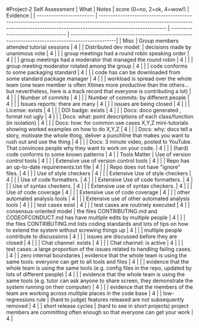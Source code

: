 #Project-2 Self Assessment
| What                     | Notes                                                                                                                                                                                    | score (0=no, 2=ok, 4=wow!) | Evidence |
| ------------------------ | ---------------------------------------------------------------------------------------------------------------------------------------------------------------------------------------- | ---------------------------------- | -------------------------------------------------------------------------------------------------|
| Misc                     | Group members attended tutorial sessions                                                                                                                                                 | 4                                  |
| Distributed dev model:   | decisions made by unanimous vote                                                                                                                                                         | 4                                  |
|                          | group meetings had a round robin speaking order                                                                                                                                          | 4                                  |
|                          | group meetings had a moderator that managed the round robin                                                                                                                              | 4                                  |
|                          | group meeting moderator rotated among the group                                                                                                                                          | 4                                  |
|                          | code conforms to some packaging standard                                                                                                                                                 | 4                                  |
|                          | code has can be downloaded from some standard package manager                                                                                                                            | 4                                  |
|                          | workload is spread over the whole team (one team member is often Xtimes more productive than the others... but nevertheless, here is a track record that everyone is contributing a lot) | 4                                  |
|                          | Number of commits                                                                                                                                                                        | 4                                  |
|                          | Number of commits: by different people                                                                                                                                                   | 4                                  |
|                          | Issues reports: there are many                                                                                                                                                           | 4                                  |
|                          | issues are being closed                                                                                                                                                                  | 4                                  |
|                          | License: exists                                                                                                                                                                          | 4                                  |
|                          | DOI badge: exists                                                                                                                                                                        | 4                                  |
|                          | Docs: doco generated , format not ugly                                                                                                                                                   | 4                                  |
|                          | Docs: what: point descriptions of each class/function (in isolation)                                                                                                                     | 4                                  |
|                          | Docs: how: for common use cases X,Y,Z mini-tutorials showing worked examples on how to do X,Y,Z                                                                                          | 4                                  |
|                          | Docs: why: docs tell a story, motivate the whole thing, deliver a punchline that makes you want to rush out and use the thing                                                            | 4                                  |
|                          | Docs: 3 minute video, posted to YouTube. That convinces people why they want to work on your code.                                                                                       | 4                                  |
|                          | (hard) code conforms to some known patterns                                                                                                                                              | 4                                  |
| Tools Matter             | Use of version control tools                                                                                                                                                             | 4                                  |
|                          | Extensive use of version control tools                                                                                                                                                   | 4                                  |
|                          | Repo has an up-to-date requirements.txt file                                                                                                                                             | 4                                  |
|                          | Repo does not have "ignore" files.                                                                                                                                                       | 4                                  |
|                          | Use of style checkers                                                                                                                                                                    | 4                                  |
|                          | Extensive Use of style checkers                                                                                                                                                          | 4                                  |
|                          | Use of code formatters.                                                                                                                                                                  | 4                                  |
|                          | Extensive Use of code formatters.                                                                                                                                                        | 4                                  |
|                          | Use of syntax checkers.                                                                                                                                                                  | 4                                  |
|                          | Extensive use of syntax checkers.                                                                                                                                                        | 4                                  |
|                          | Use of code coverage                                                                                                                                                                     | 4                                  |
|                          | Extensive use of code coverage                                                                                                                                                           | 4                                  |
|                          | other automated analysis tools                                                                                                                                                           | 4                                  |
|                          | Extensive use of other automated analysis tools                                                                                                                                          | 4                                  |
|                          | test cases exist                                                                                                                                                                         | 4                                  |
|                          | test cases are routinely executed                                                                                                                                                        | 4                                  |
| consensus-oriented model | the files CONTRIBUTING.md and CODEOFCONDUCT.md has have multiple edits by multiple people                                                                                                | 4                                  |
|                          | the files CONTRIBUTING.md lists coding standards and lots of tips on how to extend the system without screwing things up                                                                 | 4                                  |
|                          | multiple people contribute to discussions                                                                                                                                                | 4                                  |
|                          | issues are discussed before they are closed                                                                                                                                              | 4                                  |
|                          | Chat channel: exists                                                                                                                                                                     | 4                                  |
|                          | Chat channel: is active                                                                                                                                                                  | 4                                  |
|                          | test cases:.a large proportion of the issues related to handling failing cases.                                                                                                          | 4                                  |
| zero internal boundaries | evidence that the whole team is using the same tools: everyone can get to all tools and files                                                                                            | 4                                  |
|                          | evidence that the whole team is using the same tools (e.g. config files in the repo, updated by lots of different people)                                                                | 4                                  |
|                          | evidence that the whole team is using the same tools (e.g. tutor can ask anyone to share screen, they demonstrate the system running on their computer)                                  | 4                                  |
|                          | evidence that the members of the team are working across multiple places in the code base                                                                                                | 4                                  |
| low-regressions rule     | (hard to judge) features released are not subsequently removed                                                                                                                           | 4                                  |
| short release cycles     | (hard to see in short projects) project members are committing often enough so that everyone can get your work                                                                           | 4                                  |